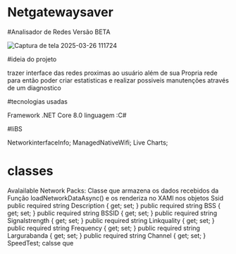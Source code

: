 # Netgatewaysaver  

#Analisador de Redes Versão BETA
 
![Captura de tela 2025-03-26 111724](https://github.com/user-attachments/assets/a9820b99-d724-4f6a-9486-901aee290878)

#ideia do projeto

 trazer interface das redes proximas ao usuário  além  de sua Propria rede para então poder criar estatisticas e realizar possiveis manutenções através  de um diagnostico


 #tecnologias usadas 

 Framework .NET Core 8.0 
 linguagem :C#

 #liBS

NetworkinterfaceInfo;
ManagedNativeWifi;
Live Charts;
 # classes 

 Avalailable Network Packs: Classe que armazena os dados recebidos da Função loadNetworkDataAsync() e os renderiza no XAMl nos objetos Ssid 
            public required string Description { get; set; }
            public required string BSS { get; set; }
            public required string BSSID { get; set; }
            public required string Signalstrength { get; set; }
            public required string Linkquality { get; set; }
            public required string Frequency { get; set; }
            public required string Largurabanda { get; set; }
            public required string Channel { get; set; }
 SpeedTest;
   calsse que 
